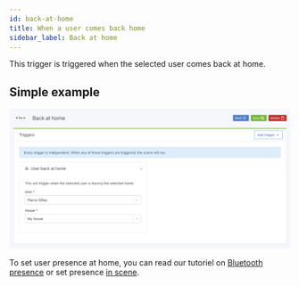 ```yaml
---
id: back-at-home
title: When a user comes back home
sidebar_label: Back at home
---
```


This trigger is triggered when the selected user comes back at home.

## Simple example

![Back at home](../../static/img/docs/en/scenes/back-at-home/back-at-home.png)

To set user presence at home, you can read our tutoriel on [Bluetooth presence](/docs/integrations/bluetooth) or set presence [in scene](/docs/scenes/user-presence).
